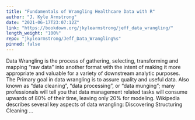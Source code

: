 ```yaml
---
title: "Fundamentals of Wrangling Healthcare Data with R"
author: "J. Kyle Armstrong"
date: "2021-06-17T23:07:12Z"
link: "https://bookdown.org/jkylearmstrong/jeff_data_wrangling/"
length_weight: "100%"
repo: "jkylearmstrong/Jeff_Data_Wrangling%s"
pinned: false
---
```


Data Wrangling is the process of gathering, selecting, transforming and mapping “raw data” into another format with the intent of making it more appropriate and valuable for a variety of downstream analytic purposes. The Primary goal in data wrangling is to assure quality and useful data. Also known as “data cleaning”, “data processing”, or “data munging”; many professionals will tell you that data management related tasks will consume upwards of 80% of their time, leaving only 20% for modeling. Wikipedia describes several key aspects of data wrangling: Discovering Structuring Cleaning ...
